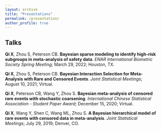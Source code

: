 ```yaml
---
layout: archive
title: "Presentations"
permalink: /presentation/
author_profile: true
---
```


## Talks

**Qi X**, Zhou S, Peterson CB. **Bayesian sparse modeling to identify high-risk subgroups in meta-analysis of safety data**. *ENAR International Biometric Society Spring Meeting*; March 29, 2022; Houston, TX.

**Qi X**, Zhou S, Peterson CB. **Bayesian Interaction Selection for Meta-Analysis with Rare and Censored Events**. *Joint Statistical Meetings*; August 10, 2021; Virtual.

**Qi X**, Peterson CB, Wang Y, Zhou S. **Bayesian meta-analysis of censored rare events with stochastic coarsening**. *International Chinese Statistical Association - Student Paper Award*; December 15, 2020; Virtual.

**Qi X**, Wang Y, Shen C, Wang ML, Zhou S. **A Bayesian hierarchical model of rare events with censored data in meta-analysis**. *Joint Statistical Meetings*; July 29, 2019; Denver, CO.

